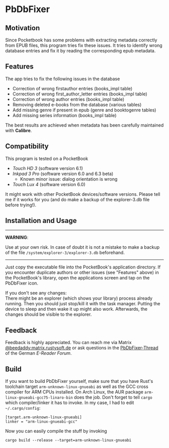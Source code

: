# PbDbFixer

## Motivation
Since Pocketbook has some problems with extracting metadata correctly from
EPUB files, this program tries fix these issues. It tries to identify
wrong database entries and fix it by reading the corresponding epub
metadata.

## Features
The app tries to fix the following issues in the database
- Correction of wrong firstauthor entries (books_impl table)
- Correction of wrong first_author_letter entries (books_impl table)
- Correction of wrong author entries (books_impl table)
- Removing deleted e-books from the database (various tables)
- Add missing genre if present in epub (genre and booktogenre tables)
- Add missing series information (books_impl table)

The best results are achieved when metadata has been carefully maintained with **Calibre**.

## Compatibility
This program is tested on a PocketBook 
- *Touch HD 3* (software version 6.1)
- *Inkpad 3 Pro* (software version 6.0 and 6.3 beta)
  - Known minor issue: dialog orientation is wrong
- *Touch Lux 4* (software version 6.0)

It might work with other PocketBook devices/software versions. Please tell me if it works for you (and do make a backup of the explorer-3.db file before trying!).

## Installation and Usage
---
**WARNING**:

Use at your own risk. In case of doubt it is not a mistake to make a backup of the file `/system/explorer-3/explorer-3.db` beforehand.

---

Just copy the executable file into the PocketBook's application directory. If you encounter duplicate authors or other issues (see "Features" above) in the PocketBook's library, open the applications screen and tap on the PbDbFixer icon.

If you don't see any changes:  
There might be an explorer (which shows your library) process already running. Then you should just stop/kill it with the task manager. Putting the device to sleep and then wake it up might also work. Afterwards, the changes should be visible to the explorer.

## Feedback
Feedback is highly appreciated. You can reach me via Matrix [@beedaddy:matrix.rustysoft.de](https://matrix.to/#/@beedaddy:matrix.rustysoft.de) or ask questions in the [PbDbFixer-Thread](https://www.e-reader-forum.de/t/pbdbfixer-noch-ein-tool-zum-korrigieren-von-metadaten.156702/) of the German *E-Reader Forum*.

## Build
If you want to build PbDbFixer yourself, make sure that you have Rust's toolchain target `arm-unknown-linux-gnueabi` as well as the GCC cross compiler for ARM CPUs installed. On Arch Linux, the AUR package `arm-linux-gnueabi-gcc75-linaro-bin` does the job. Don't forget to tell `cargo` which compiler/linker it has to invoke. In my case, I had to edit `~/.cargo/config`:
```
[target.arm-unknown-linux-gnueabi]
linker = "arm-linux-gnueabi-gcc"
```
Now you can easily compile the stuff by invoking
```
cargo build --release --target=arm-unknown-linux-gnueabi
```
